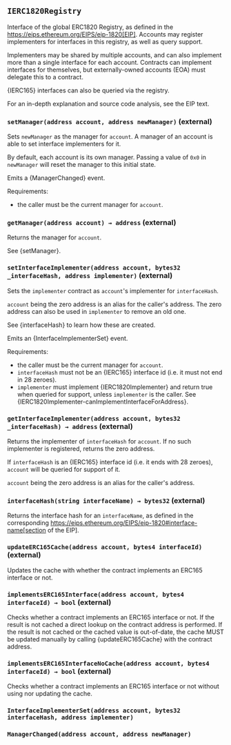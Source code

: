 ## `IERC1820Registry`



Interface of the global ERC1820 Registry, as defined in the
https://eips.ethereum.org/EIPS/eip-1820[EIP]. Accounts may register
implementers for interfaces in this registry, as well as query support.

Implementers may be shared by multiple accounts, and can also implement more
than a single interface for each account. Contracts can implement interfaces
for themselves, but externally-owned accounts (EOA) must delegate this to a
contract.

{IERC165} interfaces can also be queried via the registry.

For an in-depth explanation and source code analysis, see the EIP text.


### `setManager(address account, address newManager)` (external)



Sets `newManager` as the manager for `account`. A manager of an
account is able to set interface implementers for it.

By default, each account is its own manager. Passing a value of `0x0` in
`newManager` will reset the manager to this initial state.

Emits a {ManagerChanged} event.

Requirements:

- the caller must be the current manager for `account`.

### `getManager(address account) → address` (external)



Returns the manager for `account`.

See {setManager}.

### `setInterfaceImplementer(address account, bytes32 _interfaceHash, address implementer)` (external)



Sets the `implementer` contract as ``account``'s implementer for
`interfaceHash`.

`account` being the zero address is an alias for the caller's address.
The zero address can also be used in `implementer` to remove an old one.

See {interfaceHash} to learn how these are created.

Emits an {InterfaceImplementerSet} event.

Requirements:

- the caller must be the current manager for `account`.
- `interfaceHash` must not be an {IERC165} interface id (i.e. it must not
end in 28 zeroes).
- `implementer` must implement {IERC1820Implementer} and return true when
queried for support, unless `implementer` is the caller. See
{IERC1820Implementer-canImplementInterfaceForAddress}.

### `getInterfaceImplementer(address account, bytes32 _interfaceHash) → address` (external)



Returns the implementer of `interfaceHash` for `account`. If no such
implementer is registered, returns the zero address.

If `interfaceHash` is an {IERC165} interface id (i.e. it ends with 28
zeroes), `account` will be queried for support of it.

`account` being the zero address is an alias for the caller's address.

### `interfaceHash(string interfaceName) → bytes32` (external)



Returns the interface hash for an `interfaceName`, as defined in the
corresponding
https://eips.ethereum.org/EIPS/eip-1820#interface-name[section of the EIP].

### `updateERC165Cache(address account, bytes4 interfaceId)` (external)

Updates the cache with whether the contract implements an ERC165 interface or not.




### `implementsERC165Interface(address account, bytes4 interfaceId) → bool` (external)

Checks whether a contract implements an ERC165 interface or not.
If the result is not cached a direct lookup on the contract address is performed.
If the result is not cached or the cached value is out-of-date, the cache MUST be updated manually by calling
{updateERC165Cache} with the contract address.




### `implementsERC165InterfaceNoCache(address account, bytes4 interfaceId) → bool` (external)

Checks whether a contract implements an ERC165 interface or not without using nor updating the cache.





### `InterfaceImplementerSet(address account, bytes32 interfaceHash, address implementer)`





### `ManagerChanged(address account, address newManager)`







